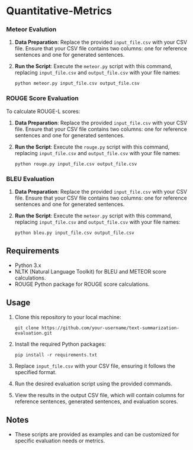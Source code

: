 # Quantitative-Metrics

### Meteor Evalution 
 
1. **Data Preparation**: Replace the provided `input_file.csv` with your CSV file. Ensure that your CSV file contains two columns: one for reference sentences and one for generated sentences.

2. **Run the Script**: Execute the `meteor.py` script with this command, replacing `input_file.csv` and `output_file.csv` with your file names:

    ```shell
    python meteor.py input_file.csv output_file.csv
    ```



### ROUGE Score Evaluation

To calculate ROUGE-L scores:

1. **Data Preparation**: Replace the provided `input_file.csv` with your CSV file. Ensure that your CSV file contains two columns: one for reference sentences and one for generated sentences.

2. **Run the Script**: Execute the `rouge.py` script with this command, replacing `input_file.csv` and `output_file.csv` with your file names:

    ```shell
    python rouge.py input_file.csv output_file.csv
    ```

### BLEU Evaluation 

1. **Data Preparation**: Replace the provided `input_file.csv` with your CSV file. Ensure that your CSV file contains two columns: one for reference sentences and one for generated sentences.

2. **Run the Script**: Execute the `meteor.py` script with this command, replacing `input_file.csv` and `output_file.csv` with your file names:

    ```shell
    python bleu.py input_file.csv output_file.csv
    ```
    

## Requirements

- Python 3.x
- NLTK (Natural Language Toolkit) for BLEU and METEOR score calculations.
- ROUGE Python package for ROUGE score calculations.

## Usage

1. Clone this repository to your local machine:

    ```shell
    git clone https://github.com/your-username/text-summarization-evaluation.git
    ```

2. Install the required Python packages:

    ```shell
    pip install -r requirements.txt
    ```

3. Replace `input_file.csv` with your CSV file, ensuring it follows the specified format.

4. Run the desired evaluation script using the provided commands.

5. View the results in the output CSV file, which will contain columns for reference sentences, generated sentences, and evaluation scores.

## Notes

- These scripts are provided as examples and can be customized for specific evaluation needs or metrics.

